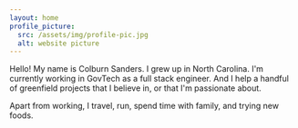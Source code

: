 ```yaml
---
layout: home
profile_picture:
  src: /assets/img/profile-pic.jpg
  alt: website picture
---
```


<p>
Hello! My name is Colburn Sanders. I grew up in North Carolina. I'm currently working in GovTech
as a full stack engineer. And I help a handful of greenfield projects that I believe in, or that I'm 
passionate about.
</p>

<p>
Apart from working, I travel, run, spend time with family, and trying new foods.
</p>
